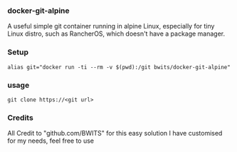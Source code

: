 ### docker-git-alpine

A useful simple git container running in alpine Linux, especially for tiny Linux distro, such as RancherOS, which doesn't have a package manager.

### Setup
```
alias git="docker run -ti --rm -v $(pwd):/git bwits/docker-git-alpine"
```
### usage

```
git clone https://<git url>
```
    
### Credits
All Credit to "github.com/BWITS" for this easy solution
I have customised for my needs, feel free to use
  



